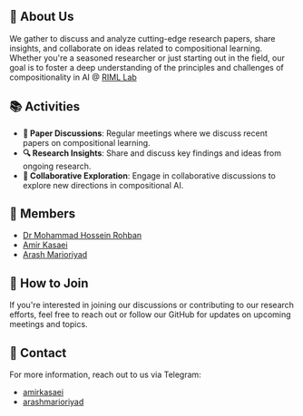 ## 📝 About Us

We gather to discuss and analyze cutting-edge research papers, share insights, and collaborate on ideas related to compositional learning. Whether you're a seasoned researcher or just starting out in the field, our goal is to foster a deep understanding of the principles and challenges of compositionality in AI @ [RIML Lab](https://www.linkedin.com/company/robust-and-interpretable-machine-learning-lab)

## 📚 Activities

- **📖 Paper Discussions**: Regular meetings where we discuss recent papers on compositional learning.
- **🔍 Research Insights**: Share and discuss key findings and ideas from ongoing research.
- **🤝 Collaborative Exploration**: Engage in collaborative discussions to explore new directions in compositional AI.

## 👥 Members
- [Dr Mohammad Hossein Rohban](https://www.linkedin.com/in/mohammad-hossein-rohban-75567677)
- [Amir Kasaei](https://www.linkedin.com/in/amirkasaei)
- [Arash Marioriyad](https://www.linkedin.com/in/arash-mari-oriyad)

## 🚀 How to Join

If you're interested in joining our discussions or contributing to our research efforts, feel free to reach out or follow our GitHub for updates on upcoming meetings and topics.


## 📧 Contact

For more information, reach out to us via Telegram:
- [amirkasaei](https://t.me/amirkasaei)
- [arashmarioriyad](https://t.me/arashmarioriyad)